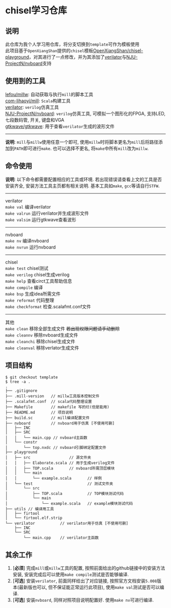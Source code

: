 # chisel学习仓库
## 说明
此仓库为我个人学习用仓库，将分支切换到`template`可作为模板使用  
此项目基于`OpenXiangShan`提供的`chisel`模板[OpenXiangShan/chisel-playground](https://github.com/OpenXiangShan/chisel-playground)，对其进行了一点修改，并为其添加了[verilator](https://verilator.org/)与[NJU-ProjectN/nvboard](https://github.com/NJU-ProjectN/nvboard)支持  
## 使用到的工具
[lefou/millw](https://github.com/lefou/millw): 自动获取与执行`mill`的脚本工具  
[com-lihaoyi/mill](https://github.com/com-lihaoyi/mill): `Scala`构建工具  
[verilator](https://verilator.org/): `verilog`仿真工具  
[NJU-ProjectN/nvboard](https://github.com/NJU-ProjectN/nvboard): `verilog`仿真工具, 可模拟一个图形化的FPGA, 支持LED, 七段数码管, 开关, 键盘和VGA  
[gtkwave/gtkwave](https://github.com/gtkwave/gtkwave): 用于查看`verilator`生成的波形文件  

---  
**说明**: `mill`与`millw`使用任意一个即可, 使用`millw`时将脚本更名为`mill`后将路径添加到`PATH`即可进行`make`. 也可以选择不更名, 将`make`中所有`mill`改为`millw`.

## 命令使用
**说明**: 以下命令都需要配置相应的工具或环境. 若出现错误请查看上文的工具是否安装齐全, 安装方法工具主页都有相关说明. 基本工具如`make`, `gcc`等请自行`STFW`.  

---
verilator  
`make val`          编译verilator  
`make valrun`       运行verilator并生成波形文件  
`make valsim`       运行gtkwave查看波形  

---
nvboard  
`make nv`           编译nvboard  
`make nvrun`        运行nvboard  

---
chisel  
`make test`         chisel测试  
`make verilog`      chisel生成verilog  
`make help`         查看circt工具帮助信息  
`make compile`      编译  
`make bsp`          生成idea所需文件  
`make reformat`     代码整理  
`make checkformat`  检查.scalafmt.conf文件  

---
其他  
`make clean`        移除全部生成文件 ~~若出现权限问题请手动删除~~  
`make cleannv`      移除nvboard生成文件  
`make cleanchi`     移除chisel生成文件  
`make cleanval`     移除verlator生成文件  

## 项目结构
```SHELL
$ git checkout template
$ tree -a .
.
├── .gitignore
├── .mill-version   // millw工具版本控制文件
├── .scalafmt.conf  // scala代码整理设置
├── Makefile        // makefile 写的烂(但是能用)
├── README.md       // 项目说明
├── build.sc        // mill编译配置文件
├── nvboard         // nvboard用于仿真 [不使用可删]
│   ├── INC
│   ├── SRC
│   │   └── main.cpp // nvboard主函数
│   └── constr
│       └── top.nxdc // nvboard引脚绑定配置文件
├── playground
│   ├── src                 // 源文件夹
│   │   ├── Elaborate.scala // 用于生成verilog文件
│   │   ├── TOP.scala       // nvboard所需顶层模块
│   │   └── main
│   │       └── example.scala       // 样例
│   └── test                        // 测试文件夹
│       └── src
│           ├── TOP.scala           // TOP模块测试代码
│           └── main
│               └── example.scala   // example模块测试代码
├── utils // 编译用工具
│   ├── firtool
│   └── firtool.elf.strip
└── verilator           // verilator用于仿真 [不使用可删]
    ├── INC
    └── SRC
        └── main.cpp    // verilator主函数
```

## 其余工作
1. \[**必须**\] 完成`mill`或`millw`工具的配置, 按照前面给出的github链接中的安装方法安装, 安装完成后可以使用`make compile`测试是否能够编译.  
2. \[**可选**\] 安装`verilator`, 前面同样给出了对应链接, 按照官方文档安装`5.008`版本(最新版也可以, 但不保证能正常运行此项目), 使用`make val`测试是否可以编译.  
3. \[**可选**\] 安装`nvboard`, 同样对照项目说明配置好. 使用`make nv`可进行编译.